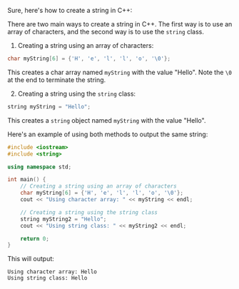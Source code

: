 Sure, here's how to create a string in C++:

There are two main ways to create a string in C++. The first way is to use an array of characters, and the second way is to use the `string` class.

1. Creating a string using an array of characters:

```c++
char myString[6] = {'H', 'e', 'l', 'l', 'o', '\0'};
```

This creates a char array named `myString` with the value "Hello". Note the `\0` at the end to terminate the string.

2. Creating a string using the `string` class:

```c++
string myString = "Hello";
```

This creates a `string` object named `myString` with the value "Hello".

Here's an example of using both methods to output the same string:

```c++
#include <iostream>
#include <string>

using namespace std;

int main() {
    // Creating a string using an array of characters
    char myString[6] = {'H', 'e', 'l', 'l', 'o', '\0'};
    cout << "Using character array: " << myString << endl;

    // Creating a string using the string class
    string myString2 = "Hello";
    cout << "Using string class: " << myString2 << endl;

    return 0;
}
```

This will output:

```
Using character array: Hello
Using string class: Hello
```